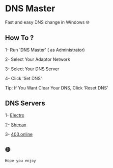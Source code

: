 # DNS Master
Fast and easy DNS change in Windows 🌐
## How To ?
1- Run 'DNS Master' ( as Administrator)

2- Select Your Adaptor Network

3- Select Your DNS Server

4- Click 'Set DNS'

Tip: If You Want Clear Your DNS, Click 'Reset DNS'
## DNS Servers
1- [Electro](https://electrotm.org)

2- [Shecan](https://shecan.ir)

3- [403.online](https://403.online/download)

## 🌐

`
Hope you enjoy
`
